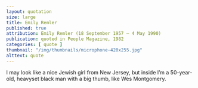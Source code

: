 ```yaml
---
layout: quotation
size: large
title: Emily Remler
published: true
attribution: Emily Remler (18 September 1957 – 4 May 1990)
publication: quoted in People Magazine, 1982
categories: [ quote ]
thumbnail: "/img/thumbnails/microphone-420x255.jpg"
alttext: quote
---
```


I may look like a nice Jewish girl from New Jersey, but inside I’m a 
50-year-old, heavyset black man with a big thumb, like Wes Montgomery.
